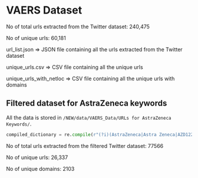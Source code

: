 # VAERS Dataset

No of total urls extracted from the Twitter dataset: 240,475

No of unique urls: 60,181

url_list.json => JSON file containing all the urls extracted from the Twitter dataset

unique_urls.csv => CSV file containing all the unique urls

unique_urls_with_netloc => CSV file containing all the unique urls with domains

## Filtered dataset for AstraZeneca keywords

All the data is stored in `/NEW/data/VAERS_Data/URLs for AstraZeneca Keywords/`.

```python
compiled_dictionary = re.compile(r"(?i)(AstraZeneca|Astra Zeneca|AZD1222|COVID|vaccine|immunity|herd immunity|Barrington|focused protection)" , flags=re.IGNORECASE)
```

No of total urls extracted from the filtered Twitter dataset: 77566

No of unique urls: 26,337

No of unique domains: 2103
